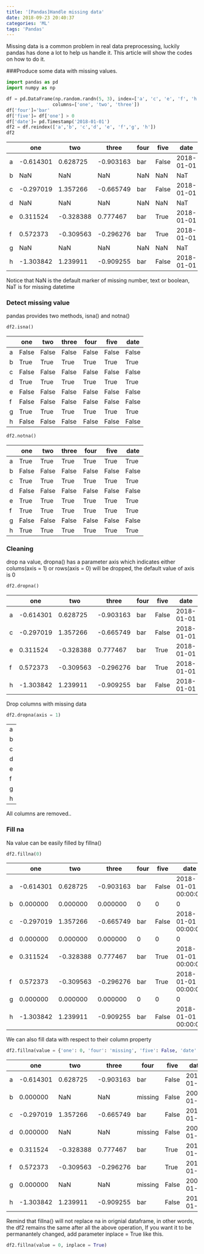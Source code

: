 ```yaml
---
title: '[Pandas]Handle missing data'
date: 2018-09-23 20:40:37
categories: 'ML'
tags: 'Pandas'
---
```


Missing data is a common problem in real data preprocessing, luckily pandas has done a lot to help us handle it. This article will show the codes on how to do it.

<!--more-->

###Produce some data with missing values.

```python
import pandas as pd
import numpy as np

df = pd.DataFrame(np.random.randn(5, 3), index=['a', 'c', 'e', 'f', 'h'],
                 columns=['one', 'two', 'three'])
df['four']='bar'
df['five']= df['one'] > 0
df['date']= pd.Timestamp('2018-01-01')
df2 = df.reindex(['a','b', 'c','d', 'e', 'f','g', 'h'])
df2
```

|      | one       | two       | three     | four | five  | date       |
| ---- | --------- | --------- | --------- | ---- | ----- | ---------- |
| a    | -0.614301 | 0.628725  | -0.903163 | bar  | False | 2018-01-01 |
| b    | NaN       | NaN       | NaN       | NaN  | NaN   | NaT        |
| c    | -0.297019 | 1.357266  | -0.665749 | bar  | False | 2018-01-01 |
| d    | NaN       | NaN       | NaN       | NaN  | NaN   | NaT        |
| e    | 0.311524  | -0.328388 | 0.777467  | bar  | True  | 2018-01-01 |
| f    | 0.572373  | -0.309563 | -0.296276 | bar  | True  | 2018-01-01 |
| g    | NaN       | NaN       | NaN       | NaN  | NaN   | NaT        |
| h    | -1.303842 | 1.239911  | -0.909255 | bar  | False | 2018-01-01 |

Notice that NaN is the default marker of missing number, text or boolean, NaT is for missing datetime

### Detect missing value

pandas provides two methods, isna() and notna()

```python
df2.isna()
```

|      | one   | two   | three | four  | five  | date  |
| ---- | ----- | ----- | ----- | ----- | ----- | ----- |
| a    | False | False | False | False | False | False |
| b    | True  | True  | True  | True  | True  | True  |
| c    | False | False | False | False | False | False |
| d    | True  | True  | True  | True  | True  | True  |
| e    | False | False | False | False | False | False |
| f    | False | False | False | False | False | False |
| g    | True  | True  | True  | True  | True  | True  |
| h    | False | False | False | False | False | False |

```python
df2.notna()
```

|      | one   | two   | three | four  | five  | date  |
| ---- | ----- | ----- | ----- | ----- | ----- | ----- |
| a    | True  | True  | True  | True  | True  | True  |
| b    | False | False | False | False | False | False |
| c    | True  | True  | True  | True  | True  | True  |
| d    | False | False | False | False | False | False |
| e    | True  | True  | True  | True  | True  | True  |
| f    | True  | True  | True  | True  | True  | True  |
| g    | False | False | False | False | False | False |
| h    | True  | True  | True  | True  | True  | True  |

### Cleaning

drop na value, dropna() has a parameter axis which indicates either colums(axis = 1) or rows(axis = 0) will be dropped, the default value of axis is 0

```python
df2.dropna()
```

|      | one       | two       | three     | four | five  | date       |
| ---- | --------- | --------- | --------- | ---- | ----- | ---------- |
| a    | -0.614301 | 0.628725  | -0.903163 | bar  | False | 2018-01-01 |
| c    | -0.297019 | 1.357266  | -0.665749 | bar  | False | 2018-01-01 |
| e    | 0.311524  | -0.328388 | 0.777467  | bar  | True  | 2018-01-01 |
| f    | 0.572373  | -0.309563 | -0.296276 | bar  | True  | 2018-01-01 |
| h    | -1.303842 | 1.239911  | -0.909255 | bar  | False | 2018-01-01 |

Drop columns with missing data

```python
df2.dropna(axis = 1)
```

|      |
| ---- |
| a    |
| b    |
| c    |
| d    |
| e    |
| f    |
| g    |
| h    |

All columns are removed..

### Fill na

Na value can be easily filled by fillna()

```python
df2.fillna(0)
```

|      | one       | two       | three     | four | five  | date                |
| ---- | --------- | --------- | --------- | ---- | ----- | ------------------- |
| a    | -0.614301 | 0.628725  | -0.903163 | bar  | False | 2018-01-01 00:00:00 |
| b    | 0.000000  | 0.000000  | 0.000000  | 0    | 0     | 0                   |
| c    | -0.297019 | 1.357266  | -0.665749 | bar  | False | 2018-01-01 00:00:00 |
| d    | 0.000000  | 0.000000  | 0.000000  | 0    | 0     | 0                   |
| e    | 0.311524  | -0.328388 | 0.777467  | bar  | True  | 2018-01-01 00:00:00 |
| f    | 0.572373  | -0.309563 | -0.296276 | bar  | True  | 2018-01-01 00:00:00 |
| g    | 0.000000  | 0.000000  | 0.000000  | 0    | 0     | 0                   |
| h    | -1.303842 | 1.239911  | -0.909255 | bar  | False | 2018-01-01 00:00:00 |

We can also fill data with respect to their column property

```python
df2.fillna(value = {'one': 0, 'four': 'missing', 'five': False, 'date': pd.Timestamp('2000-01-01')})
```

|      | one       | two       | three     | four    | five  | date       |
| ---- | --------- | --------- | --------- | ------- | ----- | ---------- |
| a    | -0.614301 | 0.628725  | -0.903163 | bar     | False | 2018-01-01 |
| b    | 0.000000  | NaN       | NaN       | missing | False | 2000-01-01 |
| c    | -0.297019 | 1.357266  | -0.665749 | bar     | False | 2018-01-01 |
| d    | 0.000000  | NaN       | NaN       | missing | False | 2000-01-01 |
| e    | 0.311524  | -0.328388 | 0.777467  | bar     | True  | 2018-01-01 |
| f    | 0.572373  | -0.309563 | -0.296276 | bar     | True  | 2018-01-01 |
| g    | 0.000000  | NaN       | NaN       | missing | False | 2000-01-01 |
| h    | -1.303842 | 1.239911  | -0.909255 | bar     | False | 2018-01-01 |

Remind that fillna() will not replace na in orignial dataframe, in other words, the df2 remains the same after all the above operation, If you want it to be permanantely changed, add parameter inplace = True like this.

```python
df2.fillna(value = 0, inplace = True)
```

